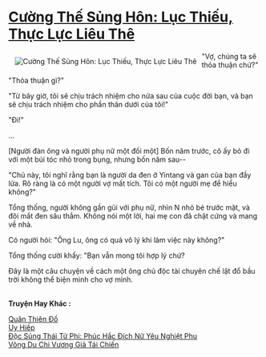 <a href="https://truyentiki.com/cuong-the-sung-hon-luc-thieu-thuc-luc-lieu-the.31605/" title="Cường Thế Sủng Hôn: Lục Thiếu, Thực Lực Liêu Thê"><h1>Cường Thế Sủng Hôn: Lục Thiếu, Thực Lực Liêu Thê</h1></a><div style="display:table"><img align="right" style="float: left; padding: 10px;" src="https://truyentiki.com/a/img/str/src/31605.jpg" alt="Cường Thế Sủng Hôn: Lục Thiếu, Thực Lực Liêu Thê">"Vợ, chúng ta sẽ thỏa thuận chứ?" <p></p> "Thỏa thuận gì?" <p></p> "Từ bây giờ, tôi sẽ chịu trách nhiệm cho nửa sau của cuộc đời bạn, và bạn sẽ chịu trách nhiệm cho phần thân dưới của tôi!" <p></p> "Đi!" <p></p> ... <p></p> [Người đàn ông và người phụ nữ một đối một] Bốn năm trước, cô ấy bỏ đi với một búi tóc nhỏ trong bụng, nhưng bốn năm sau-- <p></p> "Chú này, tôi nghĩ rằng bạn là người da đen ở Yintang và gan của bạn đầy lửa. Rõ ràng là có một người vợ mất tích. Tôi có một người mẹ để hiểu không?" <p></p> Tổng thống, người không gần gũi với phụ nữ, nhìn N nhỏ bé trước mặt, và đôi mắt đen sâu thẳm. Không nói một lời, hai mẹ con đã chật cứng và mang về nhà. <p></p> Có người hỏi: "Ông Lu, ông có quá vô lý khi làm việc này không?" <p></p> Tổng thống cười khẩy: "Bạn vẫn mong tôi hợp lý chứ? <p></p> Đây là một câu chuyện về cách một ông chủ độc tài chuyên chế lật đổ bầu trời không thể biện minh cho vợ mình.</div><p><br><b>Truyện Hay Khác :</b></p><a href="https://truyentiki.com/quan-thien-do.31604/" alt="Quân Thiên Đồ">Quân Thiên Đồ</a><br/><a href="https://github.com/nownovels/topcv/tree/master/truyenhay/31593/README.md" alt="Uy Hiếp">Uy Hiếp</a><br/><a href="https://github.com/nownovels/truyenhay/tree/master/truyenhay/30694/README.md" alt="Độc Sủng Thái Tử Phi: Phúc Hắc Đích Nữ Yêu Nghiệt Phu">Độc Sủng Thái Tử Phi: Phúc Hắc Đích Nữ Yêu Nghiệt Phu</a><br/><a href="https://github.com/nownovels/topcv/tree/master/truyenhay/31825/README.md" alt="Võng Du Chi Vương Giả Tái Chiến">Võng Du Chi Vương Giả Tái Chiến</a><br/>